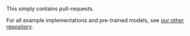 This simply contains pull-requests.

For all example implementations and pre-trained models, see [our other repository](https://github.com/cgtuebingen/tensorpack-recipes).
